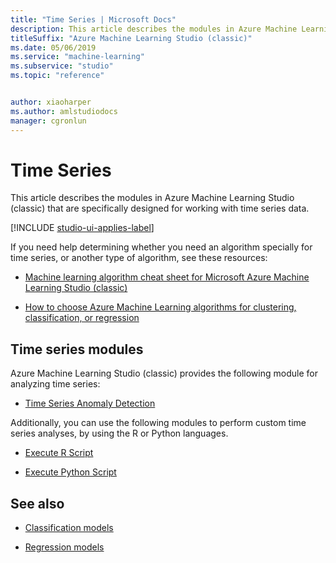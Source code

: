 ```yaml
---
title: "Time Series | Microsoft Docs"
description: This article describes the modules in Azure Machine Learning Studio (classic) that are specifically designed for working with time series data.
titleSuffix: "Azure Machine Learning Studio (classic)"
ms.date: 05/06/2019
ms.service: "machine-learning"
ms.subservice: "studio"
ms.topic: "reference"


author: xiaoharper
ms.author: amlstudiodocs
manager: cgronlun
---
```

# Time Series

This article describes the modules in Azure Machine Learning Studio (classic) that are specifically designed for working with time series data.

[!INCLUDE [studio-ui-applies-label](../includes/studio-ui-applies-label.md)]

If you need help determining whether you need an algorithm specially for time series, or another type of algorithm, see these resources:

- [Machine learning algorithm cheat sheet for Microsoft Azure Machine Learning Studio (classic)](https://azure.microsoft.com/documentation/articles/machine-learning-algorithm-cheat-sheet/)

- [How to choose Azure Machine Learning algorithms for clustering, classification, or regression](https://azure.microsoft.com/documentation/articles/machine-learning-algorithm-choice/)

## Time series modules

Azure Machine Learning Studio (classic) provides the following module for analyzing time series:

- [Time Series Anomaly Detection](time-series-anomaly-detection.md)

Additionally, you can use the following modules to perform custom time series analyses, by using the R or Python languages.

- [Execute R Script](execute-r-script.md)

- [Execute Python Script](execute-python-script.md) 

## See also

- [Classification models](machine-learning-initialize-model-classification.md)

- [Regression models](machine-learning-initialize-model-regression.md)
